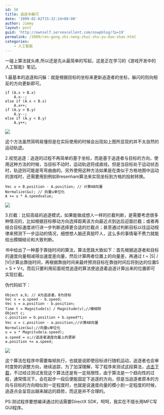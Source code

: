```yaml
---
id: 58
title: 追逐与躲闪
date: '2009-02-02T15:32:24+08:00'
author: Jimmy
layout: post
guid: 'http://ownself.servexcellent.com/oswpblog/?p=19'
permalink: /2009/ren-gong-zhi-neng-zhui-zhu-yu-duo-shan.html
categories:
    - 人工智能
---
```


一碰上算法就头疼,所以还是先从最简单的写起，这是正在学习的《游戏开发中的人工智能》笔记。

1.最基本的追逐和闪躲：就是根据目标的坐标来更新追逐者的坐标，躲闪的则向相反的方向更新即可。

```
if (A.x > B.x)
	A.x--;
else if (A.x < B.x)
	A.x++;
if (A.y > B.y)
	A.y--;
else if (A.y < B.y)
	A.y++;
```

![](/wp-content/uploads/2009/02/1.jpg)

这个方法虽然简明易懂但是在实际使用的时候会出现如上图所显现的并不太自然的运动轨迹。

2.视觉追逐：追逐的过程不再简单的基于坐标，而是基于追逐者与目标的方向，使用这种方法的时候，当目标不动时，运动轨迹将成直线，但是当目标处于运动状态时，轨迹则可能是弯弯曲曲的。另外使用这种方法如果是在类似于方格地图中运动的游戏时，还需要用到例如Bresenham算法来实现坐标到方格的投射转换。

```
Vec u = B.position - A.position; // 计算AB向量  
Normalize(&u); // 向量u单位化 
A += u * A.speedvalue;
```

![](/wp-content/uploads/2009/02/2.jpg)

3.拦截：比较高级的追逐模式，如果能做成想人一样的拦截判断，是需要考虑很多种情况的，比如根据目标移动方向选择距离该方向最近点到达后迎面拦截；或者再结合目标速度进行进一步判断选择更合适的拦截点；甚至通过判断目标以往运动规律来预测下一步运动的情况，细想想人脑还真挺吓人，这么多的事情毫不费力就能给出模糊结论和大致判断。

书中给出了一种基于靠拢时间的算法，算法思路大致如下：首先根据追逐者和目标的速度向量相减得出速度差向量，然后计算两者位置上的向量差，再通过 t = |S| / |V|计算出靠拢时间，再根据靠拢时间来最终预测目标在靠拢时间后将到达的位置S = S + V·t，而后只要利用前面视觉追逐的算法使追逐着追逐计算出来的位置即可实现拦截。

伪代码如下：

```
Object a,b; // A为追逐者，B为目标
Vec v = a.speed - b.speed;
Vec s = a.position - b.position;
Time t = Magnitude(s) / Magnitude(v);//模相除
Object c;
c.position = b.position + b.speed*t;
Vec u = c.position - a.position;//计算AB向量
Normalize(&u);//向量u单位化
u = u * Magnitude(a.speed);
a.speed = u;//追逐者速度向量上的更新
a.position += a.speed;
```

![](/wp-content/uploads/2009/02/3.jpg)

这个算法在程序中需要每帧执行，也就是说即使目标进行随机运动，追逐者也会审时度势的调整方向，继续追踪，为了加深理解，写了程序来测试这段算法，[点击下载](http://cid-507861a5ffb49bea.skydrive.live.com/self.aspx/.Public/%e7%a8%8b%e5%ba%8f%e4%bb%a3%e7%a0%81/%e4%ba%ba%e5%b7%a5%e6%99%ba%e8%83%bd%e7%bb%83%e4%b9%a0%7C_%e6%8b%a6%e6%88%aa.rar)，不过经过测试发现这个算法还是有一定局限性，由于算法是一个趋向性的过程，通常情况下，会在起步一段后便能固定下追逐的方向，但是当追逐者原本的方向与目标的方向相似到一定程度时，也就是说速度向量的模小到一定程度的时候，追逐点会呈现出越来越远的趋势，而这是并不合理的。

PS:测试程序要想编译通过的话需要DirectX SDK，呵呵，我实在不擅长用MFC写GUI程序。